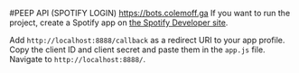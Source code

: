 #PEEP API
(SPOTIFY LOGIN) <https://bots.colemoff.ga>
If you want to run the project, create a Spotify app on [the Spotify Developer site](https://developer.spotify.com/dashboard/).

  Add `http://localhost:8888/callback` as a redirect URI to your app profile.
  Copy the client ID and client secret and paste them in the `app.js` file.
  Navigate to `http://localhost:8888/`.
